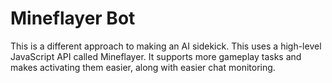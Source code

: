 # Mineflayer Bot

This is a different approach to making an AI sidekick. This uses a high-level JavaScript API called Mineflayer. It supports more gameplay tasks and makes activating them easier, along with easier chat monitoring.